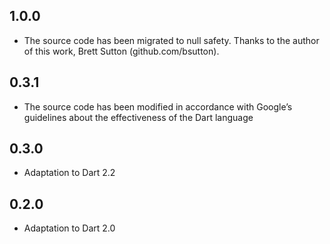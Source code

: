 ## 1.0.0

- The source code has been migrated to null safety. Thanks to the author of this work, Brett Sutton (github.com/bsutton).

## 0.3.1

- The source code has been modified in accordance with Google’s guidelines about the effectiveness of the Dart language

## 0.3.0

- Adaptation to Dart 2.2

## 0.2.0

- Adaptation to Dart 2.0